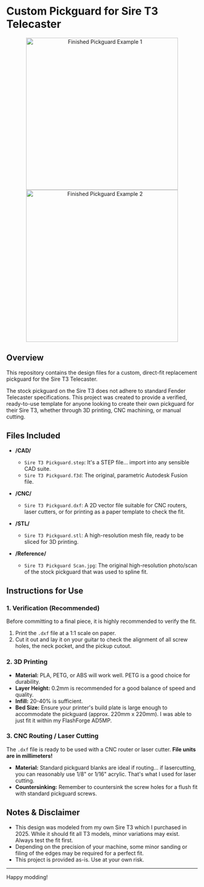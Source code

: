 # Custom Pickguard for Sire T3 Telecaster

<p align="center">
  <img src="https://github.com/user-attachments/assets/07b998d5-5d69-4478-954b-19e7f91d379c" width="400" alt="Finished Pickguard Example 1">
  <img src="https://github.com/user-attachments/assets/ac99cdb4-b497-4160-bd4c-82751c0eeec6" width="400" alt="Finished Pickguard Example 2">
</p>

## Overview

This repository contains the design files for a custom, direct-fit replacement pickguard for the Sire T3 Telecaster.

The stock pickguard on the Sire T3 does not adhere to standard Fender Telecaster specifications. This project was created to provide a verified, ready-to-use template for anyone looking to create their own pickguard for their Sire T3, whether through 3D printing, CNC machining, or manual cutting.

## Files Included

* **/CAD/**
    * `Sire T3 Pickguard.step`: It's a STEP file... import into any sensible CAD suite.
    * `Sire T3 Pickguard.f3d`: The original, parametric Autodesk Fusion file.

* **/CNC/**
    * `Sire T3 Pickguard.dxf`: A 2D vector file suitable for CNC routers, laser cutters, or for printing as a paper template to check the fit.

* **/STL/**
    * `Sire T3 Pickguard.stl`: A high-resolution mesh file, ready to be sliced for 3D printing.

* **/Reference/**
    * `Sire T3 Pickguard Scan.jpg`: The original high-resolution photo/scan of the stock pickguard that was used to spline fit.

## Instructions for Use

### 1. Verification (Recommended)

Before committing to a final piece, it is highly recommended to verify the fit.
1.  Print the `.dxf` file at a 1:1 scale on paper.
2.  Cut it out and lay it on your guitar to check the alignment of all screw holes, the neck pocket, and the pickup cutout.

### 2. 3D Printing

* **Material:** PLA, PETG, or ABS will work well. PETG is a good choice for durability.
* **Layer Height:** 0.2mm is recommended for a good balance of speed and quality.
* **Infill:** 20-40% is sufficient.
* **Bed Size:** Ensure your printer's build plate is large enough to accommodate the pickguard (approx. 220mm x 220mm). I was able to just fit it within my FlashForge AD5MP.

### 3. CNC Routing / Laser Cutting

The `.dxf` file is ready to be used with a CNC router or laser cutter. **File units are in millimeters!**
* **Material:** Standard pickguard blanks are ideal if routing... if lasercutting, you can reasonably use 1/8" or 1/16" acrylic. That's what I used for laser cutting.
* **Countersinking:** Remember to countersink the screw holes for a flush fit with standard pickguard screws.

## Notes & Disclaimer

* This design was modeled from my own Sire T3 which I purchased in 2025. While it should fit all T3 models, minor variations may exist. Always test the fit first.
* Depending on the precision of your machine, some minor sanding or filing of the edges may be required for a perfect fit.
* This project is provided as-is. Use at your own risk.
---

Happy modding!
